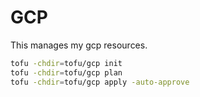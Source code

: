 # GCP
This manages my gcp resources.

```bash
tofu -chdir=tofu/gcp init
tofu -chdir=tofu/gcp plan
tofu -chdir=tofu/gcp apply -auto-approve
```